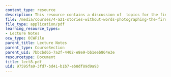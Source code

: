 ```yaml
---
content_type: resource
description: This resource contains a discussion of  topics for the final project.
file: /media/courses/4-a21-stories-without-words-photographing-the-first-year-fall-2006/97595fa93fd7bd41b1b7eb8df89d9a93_lect8.pdf
file_type: application/pdf
learning_resource_types:
- Lecture Notes
ocw_type: OCWFile
parent_title: Lecture Notes
parent_type: CourseSection
parent_uid: 7bbcbd65-7a2f-4402-e8e9-bb1eeb864e3e
resourcetype: Document
title: lect8.pdf
uid: 97595fa9-3fd7-bd41-b1b7-eb8df89d9a93
---
```

